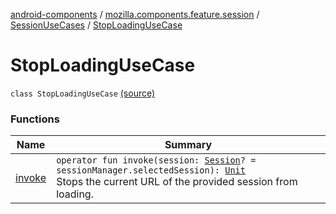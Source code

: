 [android-components](../../../index.md) / [mozilla.components.feature.session](../../index.md) / [SessionUseCases](../index.md) / [StopLoadingUseCase](./index.md)

# StopLoadingUseCase

`class StopLoadingUseCase` [(source)](https://github.com/mozilla-mobile/android-components/blob/master/components/feature/session/src/main/java/mozilla/components/feature/session/SessionUseCases.kt#L129)

### Functions

| Name | Summary |
|---|---|
| [invoke](invoke.md) | `operator fun invoke(session: `[`Session`](../../../mozilla.components.browser.session/-session/index.md)`? = sessionManager.selectedSession): `[`Unit`](https://kotlinlang.org/api/latest/jvm/stdlib/kotlin/-unit/index.html)<br>Stops the current URL of the provided session from loading. |
